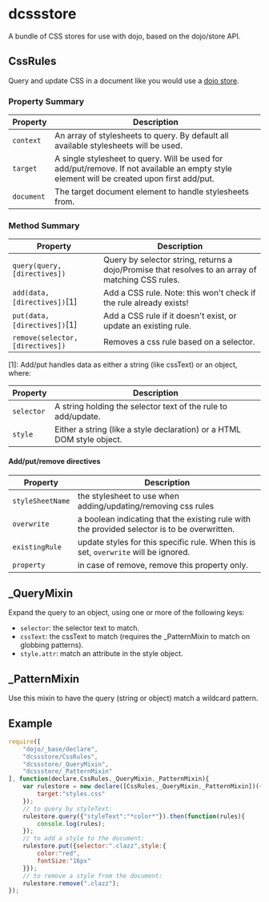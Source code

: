 dcssstore
=========

A bundle of CSS stores for use with dojo, based on the dojo/store API.

## CssRules

Query and update CSS in a document like you would use a [dojo store](/SitePen/dstore).


### Property Summary

Property | Description
-------- | -----------
`context` | An array of stylesheets to query. By default all available stylesheets will be used.
`target` | A single stylesheet to query. Will be used for add/put/remove. If not available an empty style element will be created upon first add/put.
`document` | The target document element to handle stylesheets from.


### Method Summary

Property | Description
-------- | -----------
`query(query,[directives])` | Query by selector string, returns a dojo/Promise that resolves to an array of matching CSS rules.
`add(data,[directives])`[1] |  Add a CSS rule. Note: this won't check if the rule already exists!
`put(data,[directives])`[1] | Add a CSS rule if it doesn't exist, or update an existing rule.
`remove(selector,[directives])` | Removes a css rule based on a selector.

[1]: Add/put handles data as either a string (like cssText) or an object, where: 

Property | Description
-------- | -----------
`selector` | A string holding the selector text of the rule to add/update.
`style` | Either a string (like a style declaration) or a HTML DOM style object.


#### Add/put/remove directives

Property | Description
-------- | -----------
`styleSheetName` | the stylesheet to use when adding/updating/removing css rules
`overwrite` | a boolean indicating that the existing rule with the provided selector is to be overwritten.
`existingRule` | update styles for this specific rule. When this is set, `overwrite` will be ignored.
`property` | in case of remove, remove this property only. 


## _QueryMixin

Expand the query to an object, using one or more of the following keys:

* `selector`: the selector text to match.
* `cssText`: the cssText to match (requires the _PatternMixin to match on globbing patterns).
* `style.attr`: match an attribute in the style object.


## _PatternMixin

Use this mixin to have the query (string or object) match a wildcard pattern.


## Example

```javascript
require([
	"dojo/_base/declare",
	"dcssstore/CssRules",
	"dcssstore/_QueryMixin",
	"dcssstore/_PatternMixin"
], function(declare,CssRules,_QueryMixin,_PatternMixin){
	var rulestore = new declare([CssRules,_QueryMixin,_PatternMixin])({
		target:"styles.css"
	});
	// to query by styleText:
	rulestore.query({"styleText":"*color*"}).then(function(rules){
		console.log(rules);
	});
	// to add a style to the document:
	rulestore.put({selector:".clazz",style:{
		color:"red",
		fontSize:"16px"
	}});
	// to remove a style from the document:
	rulestore.remove(".clazz");
});
```
